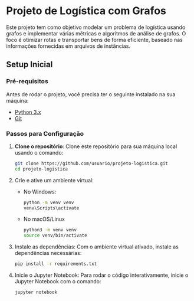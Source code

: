 # Projeto de Logística com Grafos

Este projeto tem como objetivo modelar um problema de logística usando grafos e implementar várias métricas e algoritmos de análise de grafos. O foco é otimizar rotas e transportar bens de forma eficiente, baseado nas informações fornecidas em arquivos de instâncias.

## Setup Inicial

### Pré-requisitos

Antes de rodar o projeto, você precisa ter o seguinte instalado na sua máquina:

- [Python 3.x](https://www.python.org/downloads/)
- [Git](https://git-scm.com/)

### Passos para Configuração

1. **Clone o repositório**:
   Clone este repositório para sua máquina local usando o comando:
   ```bash
   git clone https://github.com/usuario/projeto-logistica.git
   cd projeto-logistica
   ```
2. Crie e ative um ambiente virtual:
   - No Windows:
     ```bash
     python -m venv venv
     venv\Scripts\activate
     ```
   - No macOS/Linux
     ```bash
     python3 -m venv venv
     source venv/bin/activate
     ```
3. Instale as dependências: Com o ambiente virtual ativado, instale as dependências necessárias:

   ```bash
   pip install -r requirements.txt
   ```

4. Inicie o Jupyter Notebook: Para rodar o código interativamente, inicie o Jupyter Notebook com o comando:
   ```bash
   jupyter notebook
   ```
